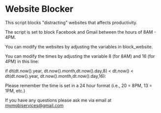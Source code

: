# Website Blocker
This script blocks "distracting" websites that affects productivity.

The script is set to block Facebook and Gmail between the hours of 8AM - 4PM.

You can modify the websites by adjusting the variables in block_website.

You can modify the times by adjusting the variable 8 (for 8AM) and 16 (for 4PM) in this line:

if dt(dt.now().year, dt.now().month,dt.now().day,8) < dt.now() < dt(dt.now().year, dt.now().month,dt.now().day,16):

Please remember the time is set in a 24 hour format (i.e., 20 = 8PM, 13 = 1PM, etc.)

If you have any questions please ask me via email at mymobiservices@gmail.com
